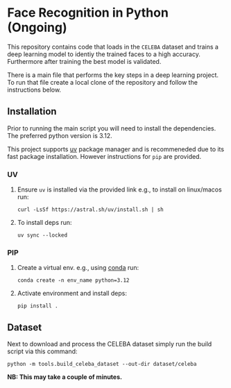 # Face Recognition in Python (Ongoing)
This repository contains code that loads in the `CELEBA` dataset and trains a deep learning model to identiy the trained faces to a high accuracy. Furthermore after training the best model is validated. 

There is a main file that performs the key steps in a deep learning project. To run that file create a local clone of the repository and follow the instructions below.

## Installation
Prior to running the main script you will need to install the dependencies. The preferred python version is 3.12.

This project supports [uv](https://docs.astral.sh/uv/getting-started/installation/) package manager and is recommeneded due to its fast package installation. However instructions for `pip` are provided.

### UV
1. Ensure `uv` is installed via the provided link
   e.g., to install on linux/macos run:
   ```
   curl -LsSf https://astral.sh/uv/install.sh | sh
   ```
2. To install deps run:
   ```
   uv sync --locked
   ```

### PIP
1. Create a virtual env. 
   e.g., using [conda](https://docs.conda.io/en/latest/) run:
   ```
   conda create -n env_name python=3.12
   ```
2. Activate environment and install deps:
   ```
   pip install .
   ```

## Dataset
Next to download and process the CELEBA dataset simply run the build script via this command:
```
python -m tools.build_celeba_dataset --out-dir dataset/celeba
```
**NB: This may take a couple of minutes.**

